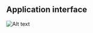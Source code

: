 ## Application interface
![Alt text](https://github.com/ndemashov/diplom_tvm/blob/master/app.jpg?raw=true "Title")